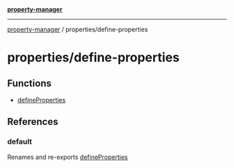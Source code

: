 [**property-manager**](../../README.md)

***

[property-manager](../../modules.md) / properties/define-properties

# properties/define-properties

## Functions

- [defineProperties](functions/defineProperties-1.md)

## References

### default

Renames and re-exports [defineProperties](functions/defineProperties-1.md)
